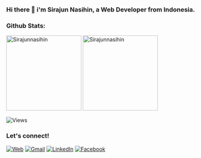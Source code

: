 ### Hi there 👋 i'm Sirajun Nasihin, a Web Developer from Indonesia.

### Github Stats:
<p>
    <img src="https://github-readme-stats.vercel.app/api?username=Sirajunnasihin&show_icons=true&include_all_commits=true&count_private=true" alt="Sirajunnasihin" height="200" />
    <img src="https://github-readme-stats.vercel.app/api/top-langs/?username=Sirajunnasihin&layout=compact&langs_count=10" alt="Sirajunnasihin" height="200" />
</p>

![Views](https://komarev.com/ghpvc/?username=Sirajunnasihin)

### Let's connect!

[![Web](https://img.shields.io/badge/web-text%20blue)](https://aifa-kreatif.biz.id)
[![Gmail](https://img.shields.io/badge/Gmail-EA4335?style=for-the-badge&logo=gmail&logoColor=white)](mailto:therasoftware010@gmail.com?subject=github_message)
[![LinkedIn](https://img.shields.io/badge/LinkedIn-0A66C2?style=for-the-badge&logo=linkedin&logoColor=white)](https://www.linkedin.com/in/sirajun-nasihin)
[![Facebook](https://img.shields.io/badge/Facebook-1877F2?style=for-the-badge&logo=facebook&logoColor=white)](https://web.facebook.com/sirajunnasihin.kom)
